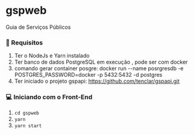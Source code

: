 # gspweb
Guia de Serviços Públicos

### 🔽 Requisitos
1. Ter o NodeJs e Yarn instalado
2. Ter banco de dados PostgreSQL em execução , pode ser com docker
3. comando gerar container posgre: docker run --name posrgresdb -e POSTGRES_PASSWORD=docker -p 5432:5432 -d postgres
4. Ter iniciado o projeto gspapi: <a target="_blank" href="https://github.com/tenclar/gspapi.git">https://github.com/tenclar/gspapi.git </a>

### 💻 Iniciando com o Front-End
1. ``cd gspweb``
2. ``yarn``
3. ``yarn start``

